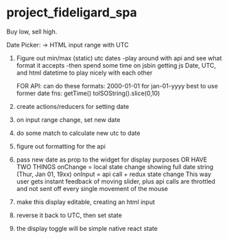 # project_fideligard_spa
Buy low, sell high.

Date Picker:
->
HTML input range with UTC
  1. Figure out min/max (static) utc dates
    -play around with api and see what format it accepts
    -then spend some time on jsbin getting js Date, UTC, and html datetime
     to play nicely with each other

     FOR API:
      can do these formats:
        2000-01-01 for jan-01-yyyy
        best to use former
      date fns:
        getTime()
        toISOString().slice(0,10)
  2. create actions/reducers for setting date
  3. on input range change, set new date
  4. do some match to calculate new utc to date
  5. figure out formatting for the api
  6. pass new date as prop to the widget for display purposes
    OR HAVE TWO THINGS
      onChange = local state change showing full date string (Thur, Jan 01, 19xx)
      onInput = api call + redux state change
      This way user gets instant feedback of moving slider, plus api calls are throttled and not sent off every single movement of the mouse 
  7. make this display editable, creating an html input
  8. reverse it back to UTC, then set state
  9. the display toggle will be simple native react state